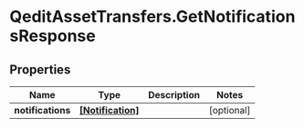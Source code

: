# QeditAssetTransfers.GetNotificationsResponse

## Properties
Name | Type | Description | Notes
------------ | ------------- | ------------- | -------------
**notifications** | [**[Notification]**](Notification.md) |  | [optional] 



